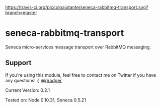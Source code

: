https://travis-ci.org/piccoloaiutante/seneca-rabbitmq-transport.svg?branch=master

seneca-rabbitmq-transport
======================

Seneca micro-services message transport over RabbitMQ messaging.

## Support

If you're using this module, feel free to contact me on Twitter if you
have any questions! :) [@rjrodger](http://twitter.com/rjrodger)

Current Version: 0.2.1

Tested on: Node 0.10.31, Seneca 0.5.21



